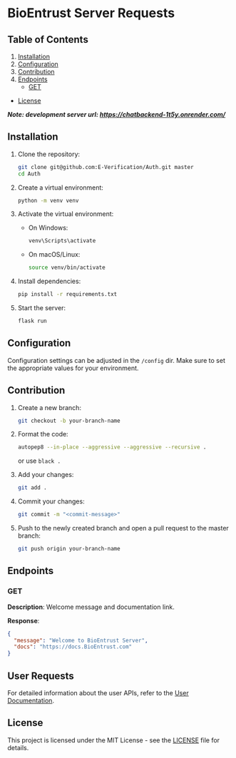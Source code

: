 # BioEntrust Server Requests

## Table of Contents

1. [Installation](#installation)
2. [Configuration](#configuration)
3. [Contribution](#contribution)
4. [Endpoints](#endpoints)
   - [GET](#get)

- [License](#license)

**_Note: development server url: https://chatbackend-1t5y.onrender.com/_**

## Installation

1. Clone the repository:

   ```bash
   git clone git@github.com:E-Verification/Auth.git master
   cd Auth
   ```

2. Create a virtual environment:

   ```bash
   python -m venv venv
   ```

3. Activate the virtual environment:

   - On Windows:
     ```bash
     venv\Scripts\activate
     ```
   - On macOS/Linux:
     ```bash
     source venv/bin/activate
     ```

4. Install dependencies:

   ```bash
   pip install -r requirements.txt
   ```

5. Start the server:

   ```bash
   flask run
   ```

## Configuration

Configuration settings can be adjusted in the `/config` dir. Make sure to set the appropriate values for your environment.

## Contribution

1. Create a new branch:

   ```bash
   git checkout -b your-branch-name
   ```

2. Format the code:

   ```bash
   autopep8 --in-place --aggressive --aggressive --recursive .
   ```
   or use `black .`

3. Add your changes:

   ```bash
   git add .
   ```

4. Commit your changes:

   ```bash
   git commit -m "<commit-message>"
   ```

5. Push to the newly created branch and open a pull request to the master branch:

   ```bash
   git push origin your-branch-name
   ```

## Endpoints

### GET

**Description**: Welcome message and documentation link.

**Response**:

```json
{
  "message": "Welcome to BioEntrust Server",
  "docs": "https://docs.BioEntrust.com"
}
```

## User Requests

For detailed information about the user APIs, refer to the [User Documentation](./docs/signup_docs.md).

<!-- ## Encryption Requests

For detailed information about the encryption APIs, refer to the [Encryption Documentation](./docs/encryption_endpoints.md).

## Calendar Requests

For detailed information about the calender APIs, refer to the [Calender Documentation](./docs/calender_endpoints.md).


## Article API Documentation

For detailed information about the article APIs, refer to the [Article API Documentation](./docs/article_endpoints.md).

## Comment API Documentation

For detailed information about the comment APIs, refer to the [Comment API Documentation](./docs/comments_endpoints.md).

## User Profile API Documentation

For detailed information about the user profile APIs, refer to the [User Profile API Documentation](./docs/community_endpoints.md).

## Community API Documentation

For detailed information about the Community APIs, refer to the [Community API Documentation](./docs/community_endpoints.md). -->

<!-- ## Data API Documentation

For detailed information about the Data APIs, refer to the [Data API Documentation](./docs/data_endpoints.md).

## Beta Test Feedback API Documentation

For detailed information about the beta testing feedback APIs, refer to the [Beta Test Feedback API Documentation](./docs/feedback_endpoints.md). -->

## License

This project is licensed under the MIT License - see the [LICENSE](/LICENSE) file for details.


